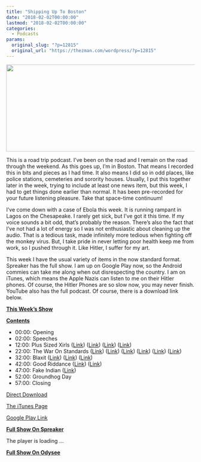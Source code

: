 ```yaml
---
title: "Shipping Up To Boston"
date: "2018-02-02T00:00:00"
lastmod: "2018-02-02T00:00:00"
categories:
  - Podcasts
params:
  original_slug: "?p=12815"
  original_url: "https://thezman.com/wordpress/?p=12815"
---
```


[<img
src="http://thezman.com/wordpress/wp-content/uploads/2018/01/Power-Hour.png"
decoding="async" width="600" height="233" />](http://thezman.com/wordpress/wp-content/uploads/2018/01/Power-Hour.png)

This is a road trip podcast. I’ve been on the road and I remain on the
road through the weekend. As this goes up, I’m in Boston. That means I
recorded this in bits and pieces as I had time. It also means I did so
in odd places, like police stations, cemeteries and sorority houses.
Usually, I put this together later in the week, trying to include at
least one news item, but this week, I had to get things done earlier
than normal. It has been pre-recorded for your future listening
pleasure. Take that space-time continuum!

I’ve come down with a case of Ebola this week. It is running rampant in
Lagos on the Chesapeake. I rarely get sick, but I’ve got it this time.
If my voice sounds a bit odd, that’s probably the reason. There’s also
the fact that I’ve not had a lot of energy so I was not enthusiastic
about cleaning up the audio. That is a tedious task, made infinitely
more tedious when fighting off the monkey virus. But, I take pride in
never letting poor health keep me from work, so I pushed through it.
Like Hitler, I suffer for my art.

This week I have the usual variety of items in the now standard format.
Spreaker has the full show. I am up on Google Play now, so the Android
commies can take me along when out disrespecting the country. I am on
iTunes, which means the Apple Nazis can listen to me on their Hitler
phones. Of course, the Hitler Phones are so slow now, you may never
finish. YouTube also has the full podcast. Of course, there is a
download link below.

**<u>This Week’s Show</u>**

**<u>Contents</u>**

-   00:00: Opening
-   02:00: Speeches
-   12:00: Plus Sized Xirls (<a
    href="http://www.tandfonline.com/doi/abs/10.1080/21604851.2017.1372992?journalCode=ufts20"
    rel="noopener" target="_blank">Link</a>) (<a
    href="http://www.tandfonline.com/doi/full/10.1080/21604851.2012.631113"
    rel="noopener" target="_blank">Link</a>) (<a
    href="http://www.tandfonline.com/doi/full/10.1080/21604851.2016.1142814"
    rel="noopener" target="_blank">Link</a>) (<a
    href="http://tandfonline.com/doi/abs/10.1080/21604851.2017.1360665?journalCode=ufts20"
    rel="noopener" target="_blank">Link</a>)
-   22:00: The War On Standards (<a
    href="http://www.greensboro.com/opinion/columns/joseph-soares-college-admissions-better-without-sat-act-scores/article_7b334262-b9da-52cf-9409-9f3c1d53b9a3.html"
    rel="noopener" target="_blank">Link</a>) (<a href="http://college.wfu.edu/sociology/people/faculty/joseph-soares"
    rel="noopener" target="_blank">Link</a>) (<a
    href="http://dshegog.capeville.wfunet.wfu.edu/sociology/wp-content/uploads/JA-Soares-cv-updated-September-2017.pdf"
    rel="noopener" target="_blank">Link</a>) (<a
    href="https://www.nytimes.com/roomfordebate/2011/12/04/why-should-sats-matter/the-sat-is-a-good-intelligence-test"
    rel="noopener" target="_blank">Link</a>) (<a href="http://journals.sagepub.com/doi/abs/10.1177/0963721410389459"
    rel="noopener" target="_blank">Link</a>) (<a href="http://journals.sagepub.com/doi/abs/10.1177/0963721410391442"
    rel="noopener" target="_blank">Link</a>)
-   32:00:
    Blaxit (<a href="http://thesaltcollective.org/6936-2/" rel="noopener"
    target="_blank">Link</a>) (<a
    href="http://thealternativehypothesis.org/index.php/2016/05/11/fiscal-impact-of-whites-blacks-and-hispanics/"
    rel="noopener" target="_blank">Link</a>)
    (<a href="http://www.officialblaxit.org/" rel="noopener"
    target="_blank">Link</a>)
-   42:00: Good Riddance (<a
    href="http://www.nationalreview.com/g-file/455839/jerry-falwell-jr-rationalization-donald-trump-right-wing-progressivism"
    rel="noopener" target="_blank">Link</a>) (<a href="http://takimag.com/article/heil_hillary/print" rel="noopener"
    target="_blank">Link</a>)
-   47:00: Fake Indian (<a
    href="https://www.bostonglobe.com/news/nation/2018/01/19/elizabeth-warren-native-american-problem-goes-beyond-politics/uK9pGOl4JBmqmRUcxTNj3H/story.html"
    rel="noopener" target="_blank">Link</a>)
-   52:00: Groundhog Day
-   57:00: Closing

<a
href="https://api.spreaker.com/download/episode/13942522/ep_30_shipping_up_to_boston.mp3"
rel="noopener" target="_blank">Direct Download</a>

<a
href="https://itunes.apple.com/us/podcast/the-z-blog-power-hour/id1262799640?mt=2"
rel="noopener" target="_blank">The iTunes Page</a>

<a
href="https://playmusic.app.goo.gl/?ibi=com.google.PlayMusic&amp;isi=691797987&amp;ius=googleplaymusic&amp;link=https://play.google.com/music/m/Ign2aae4ofqi7ih4zik5ipqtv3y?t%3DThe_Z_Blog_Power_Hour%26pcampaignid%3DMKT-na-all-co-pr-mu-pod-16"
rel="noopener" target="_blank">Google Play Link</a>

**<u>Full Show On Spreaker</u>**

The player is loading ...

<span class="widget_spinner dark"></span>

**<u>Full Show On Odysee</u>**
